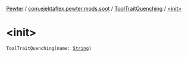 [Pewter](../../index.md) / [com.ejektaflex.pewter.mods.soot](../index.md) / [ToolTraitQuenching](index.md) / [&lt;init&gt;](./-init-.md)

# &lt;init&gt;

`ToolTraitQuenching(name: `[`String`](https://kotlinlang.org/api/latest/jvm/stdlib/kotlin/-string/index.html)`)`